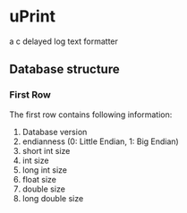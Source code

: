# uPrint
a c delayed log text formatter


## Database structure
### First Row
The first row contains following information:
1. Database version
2. endianness (0: Little Endian, 1: Big Endian)
3. short int size
4. int size
5. long int  size
6. float size
7. double size
8. long double size